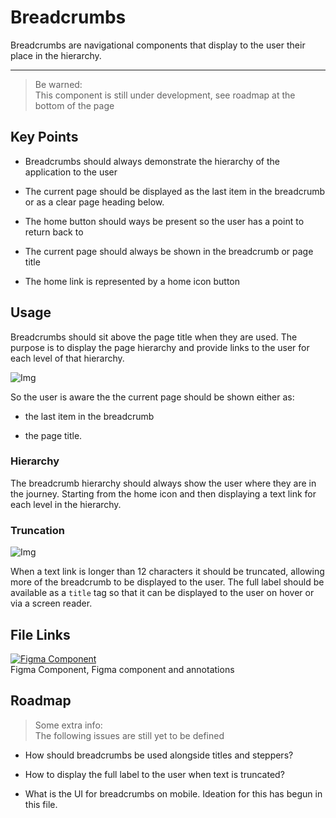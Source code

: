 
# Breadcrumbs

Breadcrumbs are navigational components that display to the user their place in the hierarchy.

---

> Be warned:  
> This component is still under development, see roadmap at the bottom of the page

## Key Points

- Breadcrumbs should always demonstrate the hierarchy of the application to the user

- The current page should be displayed as the last item in the breadcrumb or as a clear page heading below.

- The home button should ways be present so the user has a point to return back to

- The current page should always be shown in the breadcrumb or page title

- The home link is represented by a home icon button

## Usage

Breadcrumbs should sit above the page title when they are used. The purpose is to display the page hierarchy and provide links to the user for each level of that hierarchy.

![Img](https://studio-assets.supernova.io/design-systems/16150/a6bb0e02-ac3d-4e62-a746-ef9f598c07ee.jpg?Expires=1977609600&Policy=eyJTdGF0ZW1lbnQiOlt7IlJlc291cmNlIjoiaHR0cHM6Ly9zdHVkaW8tYXNzZXRzLnN1cGVybm92YS5pby9kZXNpZ24tc3lzdGVtcy8xNjE1MC9hNmJiMGUwMi1hYzNkLTRlNjItYTc0Ni1lZjlmNTk4YzA3ZWUuanBnIiwiQ29uZGl0aW9uIjp7IkRhdGVMZXNzVGhhbiI6eyJBV1M6RXBvY2hUaW1lIjoxOTc3NjA5NjAwfX19XX0_&Signature=cyFUFBUEAwwO79gO8Dzx2Yl5c4OCW1yiYiJYYbxGM2KV0Tdi846Nmd5jxvGseI~5NYTYOQYuBrXK-8yH2GFHtChsd5IOfmbUWQ6iMJLruhZ3P-z3akIx-WAm328zpFfBk6~fI8mkJ54QrVydWf9Hg23bARMZ8mLgF4nLYrIkyHUttxQA8tgmUiVi-7sf0AW-goLdW8kyNqfPXftQ1kLvxGnKkB6F02fA3AQAD0OKQHxTzuic4Ma~qIGNsfGkUJBNygS4mw-UuK2AtvRgXz9BiQM0eUgIXu46uwCR7MKkxT8Da2jHfs1DmP3Ti2p1mT8x6RVf9DLhC3GznD8FOcswug__&Key-Pair-Id=APKAJGK34LCCAUR7N6LA)

So the user is aware the the current page should be shown either as:

- the last item in the breadcrumb

- the page title. 

### Hierarchy

The breadcrumb hierarchy should always show the user where they are in the journey. Starting from the home icon and then displaying a text link for each level in the hierarchy.

### Truncation

![Img](https://studio-assets.supernova.io/design-systems/16150/b524f88c-611d-4051-ab9d-66d448f109a7.jpg?Expires=1977609600&Policy=eyJTdGF0ZW1lbnQiOlt7IlJlc291cmNlIjoiaHR0cHM6Ly9zdHVkaW8tYXNzZXRzLnN1cGVybm92YS5pby9kZXNpZ24tc3lzdGVtcy8xNjE1MC9iNTI0Zjg4Yy02MTFkLTQwNTEtYWI5ZC02NmQ0NDhmMTA5YTcuanBnIiwiQ29uZGl0aW9uIjp7IkRhdGVMZXNzVGhhbiI6eyJBV1M6RXBvY2hUaW1lIjoxOTc3NjA5NjAwfX19XX0_&Signature=Q2JvcwUy9B62nUSxiOLr2~PW9r7G82qF06u9TptLGojI7FkV-hg-H3hvAGgjMDk7ftx~rFmNv3zu3dYBvHkg7osfpDMExGw0s5KMUa-bbve1f0triXpmP2Bo~OSa0qFRFIePBiO7Le2t6CFMsX83glXuyL~PTIQ0Zl~Kh-mYDra5t~dNM0OeaSu2TG3woktfDm88Db~8NTHb0ecjyCVKVEC2YBvKSyfwFKw3101e6YzXznuZt3H61fhsYnUSM8av0LCK44rra7mMqO-sHcO0EutRSGJ7jJdOJcdOkZdEP7KDdsAZzIogNt5GhrNAcZmcco1bggYkpk2Tsu5di5-AlQ__&Key-Pair-Id=APKAJGK34LCCAUR7N6LA)

When a text link is longer than 12 characters it should be truncated, allowing more of the breadcrumb to be displayed to the user. The full label should be available as a `title` tag so that it can be displayed to the user on hover or via a screen reader.

## File Links

  
[![Figma Component](https://studio-assets.supernova.io/design-systems/16150/13ebc76f-03f0-449b-8b4c-32c79f842708.png?Expires=1977609600&Policy=eyJTdGF0ZW1lbnQiOlt7IlJlc291cmNlIjoiaHR0cHM6Ly9zdHVkaW8tYXNzZXRzLnN1cGVybm92YS5pby9kZXNpZ24tc3lzdGVtcy8xNjE1MC8xM2ViYzc2Zi0wM2YwLTQ0OWItOGI0Yy0zMmM3OWY4NDI3MDgucG5nIiwiQ29uZGl0aW9uIjp7IkRhdGVMZXNzVGhhbiI6eyJBV1M6RXBvY2hUaW1lIjoxOTc3NjA5NjAwfX19XX0_&Signature=Z2vN0hjdRxcgQTRpkT1khKAHrezJ4CsU4M6vEjkFE3UjUWkPSDnSPn0tacg3zb3r1O6Tt8z~DQF~l1mC4Fn9wrTFounOcZrLBL1UVtdlV-ptOB50M~sdISLc2nhZFG1urVfWWbR0nFofvl5TGjD7Fv43u4-TqWFLB3CmdUy9vrMPtsHGp2LjKox7bK3WaZf-8I2iYB5EqBLzwXQ4XZeSyXCFY6UkFpXg876wKXQjE3Pvui9I40t~PvgDS9FqHJou9TRLYHLOvNowgA342OjppFijYEkD7ZlakOn~FuLDe6Npncwj39Bo0iyRTdP60RwYR19d0JenmsPospYPEJOi8w__&Key-Pair-Id=APKAJGK34LCCAUR7N6LA)](https://www.figma.com/file/VzlsZkoSTQ2qhpGmXBM950/Breadcrumbs)  
Figma Component, Figma component and annotations  
  


## Roadmap

> Some extra info:  
> The following issues are still yet to be defined

- How should breadcrumbs be used alongside titles and steppers?

- How to display the full label to the user when text is truncated?

- What is the UI for breadcrumbs on mobile. Ideation for this has begun in this file.